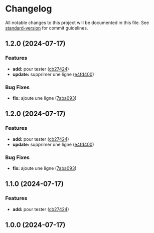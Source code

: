# Changelog

All notable changes to this project will be documented in this file. See [standard-version](https://github.com/conventional-changelog/standard-version) for commit guidelines.

## 1.2.0 (2024-07-17)


### Features

* **add:** pour tester ([cb27424](https://github.com/khadija-AC/husky-project/commit/cb27424e0c007bf356426bbb5363a05fcc505463))
* **update:** supprimer une ligne ([e4fd400](https://github.com/khadija-AC/husky-project/commit/e4fd400dc015da923b3d3e99c8bc9b4c276b7252))


### Bug Fixes

* **fix:** ajoute une ligne ([7aba093](https://github.com/khadija-AC/husky-project/commit/7aba0936b8363856de090d757b31a1e5d3b1b036))

## 1.2.0 (2024-07-17)


### Features

* **add:** pour tester ([cb27424](https://github.com/khadija-AC/husky-project/commit/cb27424e0c007bf356426bbb5363a05fcc505463))
* **update:** supprimer une ligne ([e4fd400](https://github.com/khadija-AC/husky-project/commit/e4fd400dc015da923b3d3e99c8bc9b4c276b7252))


### Bug Fixes

* **fix:** ajoute une ligne ([7aba093](https://github.com/khadija-AC/husky-project/commit/7aba0936b8363856de090d757b31a1e5d3b1b036))

## 1.1.0 (2024-07-17)


### Features

* **add:** pour tester ([cb27424](https://github.com/khadija-AC/husky-project/commit/cb27424e0c007bf356426bbb5363a05fcc505463))

## 1.0.0 (2024-07-17)
